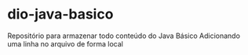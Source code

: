 # dio-java-basico
Repositório para armazenar todo conteúdo do Java Básico
Adicionando uma linha no arquivo de forma local
